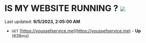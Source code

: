 # IS MY WEBSITE RUNNING ? [![](https://img.shields.io/static/v1?label=Sponsor&message=%E2%9D%A4&logo=GitHub&color=%23fe8e86)](https://github.com/sponsors/<username>)

Last updated: **9/5/2023, 2:05:00 AM**

- `GET` [https://youssefservice.me](https://youssefservice.me) - **Up** (638ms)
